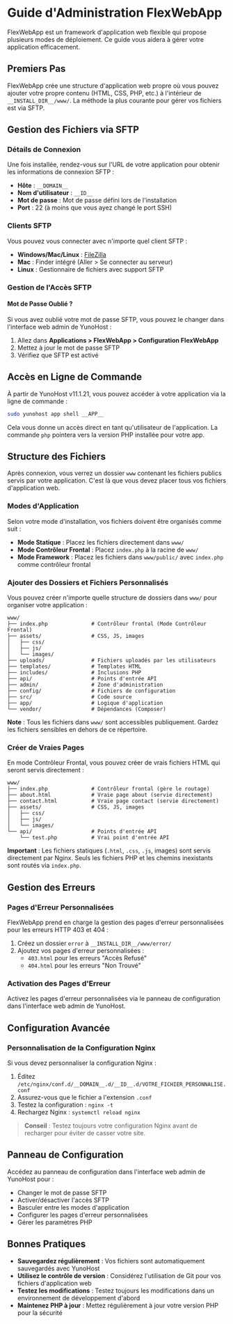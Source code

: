 # Guide d'Administration FlexWebApp

FlexWebApp est un framework d'application web flexible qui propose plusieurs modes de déploiement. Ce guide vous aidera à gérer votre application efficacement.

## <i class="fas fa-rocket"></i> Premiers Pas

FlexWebApp crée une structure d'application web propre où vous pouvez ajouter votre propre contenu (HTML, CSS, PHP, etc.) à l'intérieur de `__INSTALL_DIR__/www/`. La méthode la plus courante pour gérer vos fichiers est via SFTP.

## <i class="fas fa-folder"></i> Gestion des Fichiers via SFTP

### Détails de Connexion

Une fois installée, rendez-vous sur l'URL de votre application pour obtenir les informations de connexion SFTP :

- **Hôte** : `__DOMAIN__`
- **Nom d'utilisateur** : `__ID__`
- **Mot de passe** : Mot de passe défini lors de l'installation
- **Port** : 22 (à moins que vous ayez changé le port SSH)

### Clients SFTP

Vous pouvez vous connecter avec n'importe quel client SFTP :
- **Windows/Mac/Linux** : [FileZilla](https://filezilla-project.org/)
- **Mac** : Finder intégré (Aller > Se connecter au serveur)
- **Linux** : Gestionnaire de fichiers avec support SFTP

### <i class="fas fa-key"></i> Gestion de l'Accès SFTP

#### Mot de Passe Oublié ?

Si vous avez oublié votre mot de passe SFTP, vous pouvez le changer dans l'interface web admin de YunoHost :
1. Allez dans **Applications > FlexWebApp > Configuration FlexWebApp**
2. Mettez à jour le mot de passe SFTP
3. Vérifiez que SFTP est activé

## <i class="fas fa-terminal"></i> Accès en Ligne de Commande

À partir de YunoHost v11.1.21, vous pouvez accéder à votre application via la ligne de commande :

```bash
sudo yunohost app shell __APP__
```

Cela vous donne un accès direct en tant qu'utilisateur de l'application. La commande `php` pointera vers la version PHP installée pour votre app.

## <i class="fas fa-folder-open"></i> Structure des Fichiers

Après connexion, vous verrez un dossier `www` contenant les fichiers publics servis par votre application. C'est là que vous devez placer tous vos fichiers d'application web.

### Modes d'Application

Selon votre mode d'installation, vos fichiers doivent être organisés comme suit :

- **Mode Statique** : Placez les fichiers directement dans `www/`
- **Mode Contrôleur Frontal** : Placez `index.php` à la racine de `www/`
- **Mode Framework** : Placez les fichiers dans `www/public/` avec `index.php` comme contrôleur frontal

### Ajouter des Dossiers et Fichiers Personnalisés

Vous pouvez créer n'importe quelle structure de dossiers dans `www/` pour organiser votre application :

```
www/
├── index.php              # Contrôleur frontal (Mode Contrôleur Frontal)
├── assets/                # CSS, JS, images
│   ├── css/
│   ├── js/
│   └── images/
├── uploads/               # Fichiers uploadés par les utilisateurs
├── templates/             # Templates HTML
├── includes/              # Inclusions PHP
├── api/                   # Points d'entrée API
├── admin/                 # Zone d'administration
├── config/                # Fichiers de configuration
├── src/                   # Code source
├── app/                   # Logique d'application
└── vendor/                # Dépendances (Composer)
```

**Note** : Tous les fichiers dans `www/` sont accessibles publiquement. Gardez les fichiers sensibles en dehors de ce répertoire.

### Créer de Vraies Pages

En mode Contrôleur Frontal, vous pouvez créer de vrais fichiers HTML qui seront servis directement :

```
www/
├── index.php              # Contrôleur frontal (gère le routage)
├── about.html             # Vraie page about (servie directement)
├── contact.html           # Vraie page contact (servie directement)
├── assets/                # CSS, JS, images
│   ├── css/
│   ├── js/
│   └── images/
└── api/                   # Points d'entrée API
    └── test.php           # Vrai point d'entrée API
```

**Important** : Les fichiers statiques (`.html`, `.css`, `.js`, images) sont servis directement par Nginx. Seuls les fichiers PHP et les chemins inexistants sont routés via `index.php`.

## <i class="fas fa-exclamation-triangle"></i> Gestion des Erreurs

### Pages d'Erreur Personnalisées

FlexWebApp prend en charge la gestion des pages d'erreur personnalisées pour les erreurs HTTP 403 et 404 :

1. Créez un dossier `error` à `__INSTALL_DIR__/www/error/`
2. Ajoutez vos pages d'erreur personnalisées :
   - `403.html` pour les erreurs "Accès Refusé"
   - `404.html` pour les erreurs "Non Trouvé"

### Activation des Pages d'Erreur

Activez les pages d'erreur personnalisées via le panneau de configuration dans l'interface web admin de YunoHost.

## <i class="fas fa-cogs"></i> Configuration Avancée

### Personnalisation de la Configuration Nginx

Si vous devez personnaliser la configuration Nginx :

1. Éditez `/etc/nginx/conf.d/__DOMAIN__.d/__ID__.d/VOTRE_FICHIER_PERSONNALISE.conf`
2. Assurez-vous que le fichier a l'extension `.conf`
3. Testez la configuration : `nginx -t`
4. Rechargez Nginx : `systemctl reload nginx`

> <i class="fas fa-lightbulb"></i> **Conseil** : Testez toujours votre configuration Nginx avant de recharger pour éviter de casser votre site.

## <i class="fas fa-wrench"></i> Panneau de Configuration

Accédez au panneau de configuration dans l'interface web admin de YunoHost pour :
- Changer le mot de passe SFTP
- Activer/désactiver l'accès SFTP
- Basculer entre les modes d'application
- Configurer les pages d'erreur personnalisées
- Gérer les paramètres PHP

## <i class="fas fa-book"></i> Bonnes Pratiques

- **Sauvegardez régulièrement** : Vos fichiers sont automatiquement sauvegardés avec YunoHost
- **Utilisez le contrôle de version** : Considérez l'utilisation de Git pour vos fichiers d'application web
- **Testez les modifications** : Testez toujours les modifications dans un environnement de développement d'abord
- **Maintenez PHP à jour** : Mettez régulièrement à jour votre version PHP pour la sécurité
